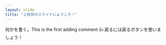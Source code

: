 ```yaml
---
layout: slide
title: "２枚目のスライドにようこそ！"
---
```

何かを書く。This is the first adding comment 👍
戻るには戻るボタンを使いましょう！
